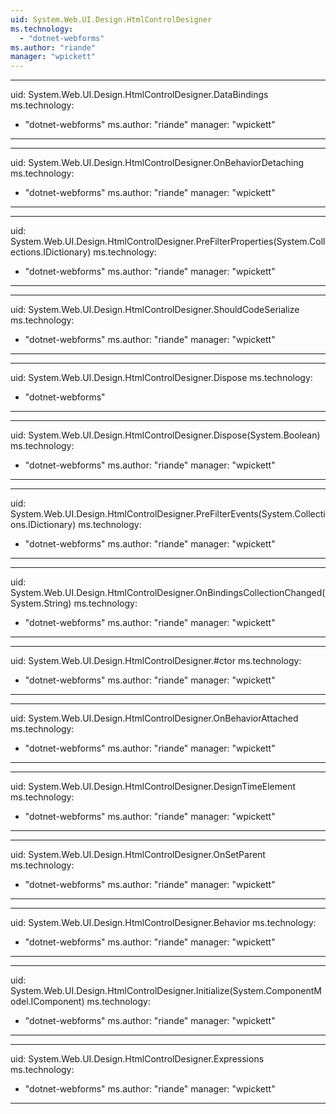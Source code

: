 ```yaml
---
uid: System.Web.UI.Design.HtmlControlDesigner
ms.technology: 
  - "dotnet-webforms"
ms.author: "riande"
manager: "wpickett"
---
```


---
uid: System.Web.UI.Design.HtmlControlDesigner.DataBindings
ms.technology: 
  - "dotnet-webforms"
ms.author: "riande"
manager: "wpickett"
---

---
uid: System.Web.UI.Design.HtmlControlDesigner.OnBehaviorDetaching
ms.technology: 
  - "dotnet-webforms"
ms.author: "riande"
manager: "wpickett"
---

---
uid: System.Web.UI.Design.HtmlControlDesigner.PreFilterProperties(System.Collections.IDictionary)
ms.technology: 
  - "dotnet-webforms"
ms.author: "riande"
manager: "wpickett"
---

---
uid: System.Web.UI.Design.HtmlControlDesigner.ShouldCodeSerialize
ms.technology: 
  - "dotnet-webforms"
ms.author: "riande"
manager: "wpickett"
---

---
uid: System.Web.UI.Design.HtmlControlDesigner.Dispose
ms.technology: 
  - "dotnet-webforms"
---

---
uid: System.Web.UI.Design.HtmlControlDesigner.Dispose(System.Boolean)
ms.technology: 
  - "dotnet-webforms"
ms.author: "riande"
manager: "wpickett"
---

---
uid: System.Web.UI.Design.HtmlControlDesigner.PreFilterEvents(System.Collections.IDictionary)
ms.technology: 
  - "dotnet-webforms"
ms.author: "riande"
manager: "wpickett"
---

---
uid: System.Web.UI.Design.HtmlControlDesigner.OnBindingsCollectionChanged(System.String)
ms.technology: 
  - "dotnet-webforms"
ms.author: "riande"
manager: "wpickett"
---

---
uid: System.Web.UI.Design.HtmlControlDesigner.#ctor
ms.technology: 
  - "dotnet-webforms"
ms.author: "riande"
manager: "wpickett"
---

---
uid: System.Web.UI.Design.HtmlControlDesigner.OnBehaviorAttached
ms.technology: 
  - "dotnet-webforms"
ms.author: "riande"
manager: "wpickett"
---

---
uid: System.Web.UI.Design.HtmlControlDesigner.DesignTimeElement
ms.technology: 
  - "dotnet-webforms"
ms.author: "riande"
manager: "wpickett"
---

---
uid: System.Web.UI.Design.HtmlControlDesigner.OnSetParent
ms.technology: 
  - "dotnet-webforms"
ms.author: "riande"
manager: "wpickett"
---

---
uid: System.Web.UI.Design.HtmlControlDesigner.Behavior
ms.technology: 
  - "dotnet-webforms"
ms.author: "riande"
manager: "wpickett"
---

---
uid: System.Web.UI.Design.HtmlControlDesigner.Initialize(System.ComponentModel.IComponent)
ms.technology: 
  - "dotnet-webforms"
ms.author: "riande"
manager: "wpickett"
---

---
uid: System.Web.UI.Design.HtmlControlDesigner.Expressions
ms.technology: 
  - "dotnet-webforms"
ms.author: "riande"
manager: "wpickett"
---
